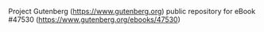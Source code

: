 Project Gutenberg (https://www.gutenberg.org) public repository for eBook #47530 (https://www.gutenberg.org/ebooks/47530)
